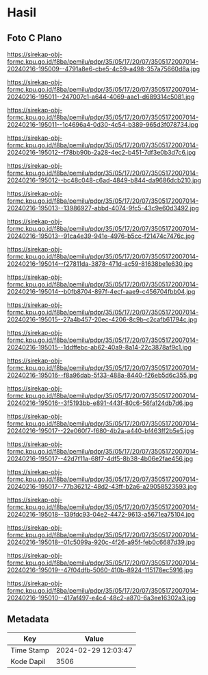 # Hasil

## Foto C Plano

https://sirekap-obj-formc.kpu.go.id/f8ba/pemilu/pdpr/35/05/17/20/07/3505172007014-20240216-195009--4791a8e6-cbe5-4c59-a498-357a75660d8a.jpg

https://sirekap-obj-formc.kpu.go.id/f8ba/pemilu/pdpr/35/05/17/20/07/3505172007014-20240216-195011--247007c1-a644-4069-aac1-d689314c5081.jpg

https://sirekap-obj-formc.kpu.go.id/f8ba/pemilu/pdpr/35/05/17/20/07/3505172007014-20240216-195011--1c4696a4-0d30-4c54-b389-965d3f078734.jpg

https://sirekap-obj-formc.kpu.go.id/f8ba/pemilu/pdpr/35/05/17/20/07/3505172007014-20240216-195012--f78bb90b-2a28-4ec2-b451-7df3e0b3d7c6.jpg

https://sirekap-obj-formc.kpu.go.id/f8ba/pemilu/pdpr/35/05/17/20/07/3505172007014-20240216-195012--bc48c048-c6ad-4849-b844-da9686dcb210.jpg

https://sirekap-obj-formc.kpu.go.id/f8ba/pemilu/pdpr/35/05/17/20/07/3505172007014-20240216-195013--13986927-abbd-4074-9fc5-43c9e60d3492.jpg

https://sirekap-obj-formc.kpu.go.id/f8ba/pemilu/pdpr/35/05/17/20/07/3505172007014-20240216-195013--91ca4e39-941e-4976-b5cc-f21474c7476c.jpg

https://sirekap-obj-formc.kpu.go.id/f8ba/pemilu/pdpr/35/05/17/20/07/3505172007014-20240216-195014--f27811da-3878-471d-ac59-81638be1e630.jpg

https://sirekap-obj-formc.kpu.go.id/f8ba/pemilu/pdpr/35/05/17/20/07/3505172007014-20240216-195014--b0fb8704-897f-4ecf-aae9-c456704fbb04.jpg

https://sirekap-obj-formc.kpu.go.id/f8ba/pemilu/pdpr/35/05/17/20/07/3505172007014-20240216-195015--27a4b457-20ec-4206-8c9b-c2cafb61794c.jpg

https://sirekap-obj-formc.kpu.go.id/f8ba/pemilu/pdpr/35/05/17/20/07/3505172007014-20240216-195015--1ddffebc-ab62-40a9-8a14-22c3878af9c1.jpg

https://sirekap-obj-formc.kpu.go.id/f8ba/pemilu/pdpr/35/05/17/20/07/3505172007014-20240216-195016--f8a96dab-5f33-488a-8440-f26eb5d6c355.jpg

https://sirekap-obj-formc.kpu.go.id/f8ba/pemilu/pdpr/35/05/17/20/07/3505172007014-20240216-195016--3f5193bb-e891-443f-80c6-56fa124db7d6.jpg

https://sirekap-obj-formc.kpu.go.id/f8ba/pemilu/pdpr/35/05/17/20/07/3505172007014-20240216-195017--22e060f7-f680-4b2a-a440-bf463ff2b5e5.jpg

https://sirekap-obj-formc.kpu.go.id/f8ba/pemilu/pdpr/35/05/17/20/07/3505172007014-20240216-195017--42d7f11a-68f7-4df5-8b38-4b06e2fae456.jpg

https://sirekap-obj-formc.kpu.go.id/f8ba/pemilu/pdpr/35/05/17/20/07/3505172007014-20240216-195017--77b36212-48d2-43ff-b2a6-a29058523593.jpg

https://sirekap-obj-formc.kpu.go.id/f8ba/pemilu/pdpr/35/05/17/20/07/3505172007014-20240216-195018--139fdc93-04e2-4472-9613-a5671ea75104.jpg

https://sirekap-obj-formc.kpu.go.id/f8ba/pemilu/pdpr/35/05/17/20/07/3505172007014-20240216-195018--01c5099a-920c-4f26-a95f-feb0c6687d39.jpg

https://sirekap-obj-formc.kpu.go.id/f8ba/pemilu/pdpr/35/05/17/20/07/3505172007014-20240216-195019--47f04dfb-5060-410b-8924-115178ec5916.jpg

https://sirekap-obj-formc.kpu.go.id/f8ba/pemilu/pdpr/35/05/17/20/07/3505172007014-20240216-195010--417af497-e4c4-48c2-a870-6a3ee16302a3.jpg


## Metadata

| Key        | Value               |
| ---------- | ------------------- |
| Time Stamp | 2024-02-29 12:03:47 |
| Kode Dapil | 3506                |



